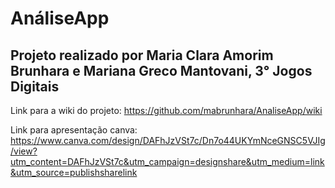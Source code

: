 # AnáliseApp

## Projeto realizado por Maria Clara Amorim Brunhara e Mariana Greco Mantovani, 3° Jogos Digitais

Link para a wiki do projeto: https://github.com/mabrunhara/AnaliseApp/wiki

Link para apresentação canva: https://www.canva.com/design/DAFhJzVSt7c/Dn7o44UKYmNceGNSC5VJIg/view?utm_content=DAFhJzVSt7c&utm_campaign=designshare&utm_medium=link&utm_source=publishsharelink
